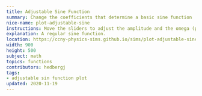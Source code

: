 ```yaml
---
title: Adjustable Sine Function
summary: Change the coefficients that determine a basic sine function
nice-name: plot-adjustable-sine
instructions: Move the sliders to adjust the amplitude and the omega (period).
explanation: A regular sine function.
location: https://ccny-physics-sims.github.io/sims/plot-adjustable-sine/
width: 900
height: 500
subject: math
topics: functions
contributors: hedbergj
tags:
- adjustable sin function plot
updated: 2020-11-19
---
```

